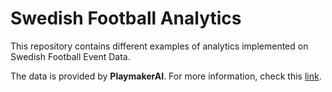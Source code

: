 # Swedish Football Analytics
This repository contains different examples of analytics implemented on Swedish Football Event Data.  

The data is provided by **PlaymakerAI**. For more information, check this [link](https://docs.google.com/document/d/1wpcR6sofwEckrmfqDf5TUAilBf3U4bMG3eawB_ZU5Z4/edit#).

